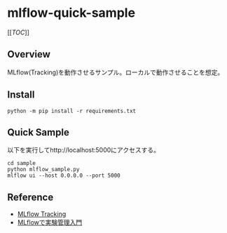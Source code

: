 # mlflow-quick-sample

[[_TOC_]]

## Overview

MLflow(Tracking)を動作させるサンプル。ローカルで動作させることを想定。

## Install

```
python -m pip install -r requirements.txt
```

## Quick Sample

以下を実行してhttp://localhost:5000にアクセスする。

```
cd sample
python mlflow_sample.py
mlflow ui --host 0.0.0.0 --port 5000
```

## Reference

* [MLflow Tracking](https://www.mlflow.org/docs/latest/tracking.html)
* [MLflowで実験管理入門](https://future-architect.github.io/articles/20200626/)
